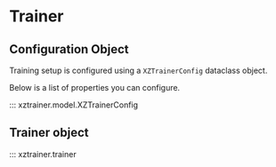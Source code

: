 # Trainer

## Configuration Object

Training setup is configured using a `XZTrainerConfig` dataclass object.

Below is a list of properties you can configure.

::: xztrainer.model.XZTrainerConfig

## Trainer object

::: xztrainer.trainer